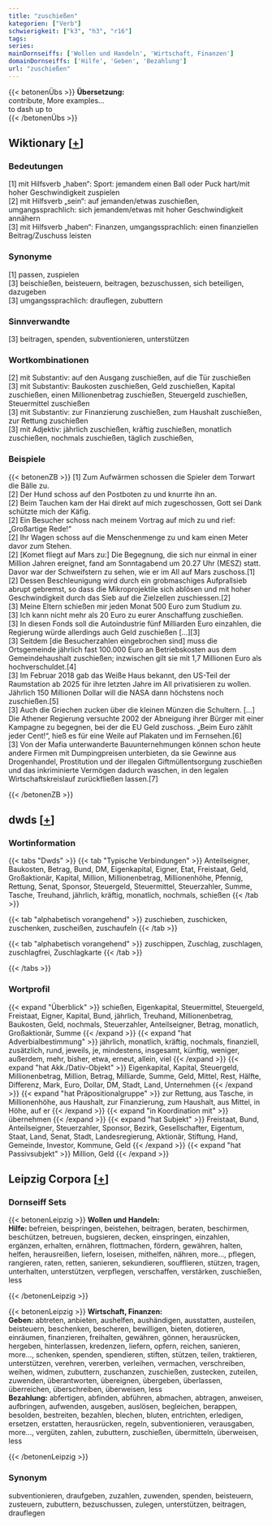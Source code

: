 ```yaml
---
title: "zuschießen"
kategorien: ["Verb"]
schwierigkeit: ["k3", "h3", "r16"]
tags:
series:
mainDornseiffs: ['Wollen und Handeln', 'Wirtschaft, Finanzen']
domainDornseiffs: ['Hilfe', 'Geben', 'Bezahlung']
url: "zuschießen"
---
```


{{< betonenÜbs >}}
**Übersetzung:**  
contribute, More examples...  
to dash  up to  
{{< /betonenÜbs >}}

## Wiktionary [[+](https://de.wiktionary.org/wiki/zuschießen)]

### Bedeutungen
[1] mit Hilfsverb „haben“: Sport: jemandem einen Ball oder Puck hart/mit hoher Geschwindigkeit zuspielen  
[2] mit Hilfsverb „sein“: auf jemanden/etwas zuschießen, umgangssprachlich: sich jemandem/etwas mit hoher Geschwindigkeit annähern  
[3] mit Hilfsverb „haben“: Finanzen, umgangssprachlich: einen finanziellen Beitrag/Zuschuss leisten  

### Synonyme
[1] passen, zuspielen  
[3] beischießen, beisteuern, beitragen, bezuschussen, sich beteiligen, dazugeben  
[3] umgangssprachlich: drauflegen, zubuttern  

### Sinnverwandte
[3] beitragen, spenden, subventionieren, unterstützen  

### Wortkombinationen
[2] mit Substantiv: auf den Ausgang zuschießen, auf die Tür zuschießen  
[3] mit Substantiv: Baukosten zuschießen, Geld zuschießen, Kapital zuschießen, einen Millionenbetrag zuschießen, Steuergeld zuschießen, Steuermittel zuschießen  
[3] mit Substantiv: zur Finanzierung zuschießen, zum Haushalt zuschießen, zur Rettung zuschießen  
[3] mit Adjektiv: jährlich zuschießen, kräftig zuschießen, monatlich zuschießen, nochmals zuschießen, täglich zuschießen,  

### Beispiele
{{< betonenZB >}}
[1] Zum Aufwärmen schossen die Spieler dem Torwart die Bälle zu.  
[2] Der Hund schoss auf den Postboten zu und knurrte ihn an.  
[2] Beim Tauchen kam der Hai direkt auf mich zugeschossen, Gott sei Dank schützte mich der Käfig.  
[2] Ein Besucher schoss nach meinem Vortrag auf mich zu und rief: „Großartige Rede!“  
[2] Ihr Wagen schoss auf die Menschenmenge zu und kam einen Meter davor zum Stehen.  
[2] [Komet fliegt auf Mars zu:] Die Begegnung, die sich nur einmal in einer Million Jahren ereignet, fand am Sonntagabend um 20.27 Uhr (MESZ) statt. Davor war der Schweifstern zu sehen, wie er im All auf Mars zuschoss.[1]  
[2] Dessen Beschleunigung wird durch ein grobmaschiges Aufprallsieb abrupt gebremst, so dass die Mikroprojektile sich ablösen und mit hoher Geschwindigkeit durch das Sieb auf die Zielzellen zuschiessen.[2]  
[3] Meine Eltern schießen mir jeden Monat 500 Euro zum Studium zu.  
[3] Ich kann nicht mehr als 20 Euro zu eurer Anschaffung zuschießen.  
[3] In diesen Fonds soll die Autoindustrie fünf Milliarden Euro einzahlen, die Regierung würde allerdings auch Geld zuschießen […][3]  
[3] Seitdem [die Besucherzahlen eingebrochen sind] muss die Ortsgemeinde jährlich fast 100.000 Euro an Betriebskosten aus dem Gemeindehaushalt zuschießen; inzwischen gilt sie mit 1,7 Millionen Euro als hochverschuldet.[4]  
[3] Im Februar 2018 gab das Weiße Haus bekannt, den US-Teil der Raumstation ab 2025 für ihre letzten Jahre im All privatisieren zu wollen. Jährlich 150 Millionen Dollar will die NASA dann höchstens noch zuschießen.[5]  
[3] Auch die Griechen zucken über die kleinen Münzen die Schultern. […] Die Athener Regierung versuchte 2002 der Abneigung ihrer Bürger mit einer Kampagne zu begegnen, bei der die EU Geld zuschoss. „Beim Euro zählt jeder Cent!“, hieß es für eine Weile auf Plakaten und im Fernsehen.[6]  
[3] Von der Mafia unterwanderte Bauunternehmungen können schon heute andere Firmen mit Dumpingpreisen unterbieten, da sie Gewinne aus Drogenhandel, Prostitution und der illegalen Giftmüllentsorgung zuschießen und das inkriminierte Vermögen dadurch waschen, in den legalen Wirtschaftskreislauf zurückfließen lassen.[7]  

{{< /betonenZB >}}


## dwds [[+](https://www.dwds.de/wb/zuschießen)]

### Wortinformation
{{< tabs "Dwds" >}}
{{< tab "Typische Verbindungen" >}}
Anteilseigner, Baukosten, Betrag, Bund, DM, Eigenkapital, Eigner, Etat, Freistaat, Geld, Großaktionär, Kapital, Million, Millionenbetrag, Millionenhöhe, Pfennig, Rettung, Senat, Sponsor, Steuergeld, Steuermittel, Steuerzahler, Summe, Tasche, Treuhand, jährlich, kräftig, monatlich, nochmals, schießen
{{< /tab >}}

{{< tab "alphabetisch vorangehend" >}}
zuschieben, zuschicken, zuschenken, zuscheißen, zuschaufeln
{{< /tab >}}

{{< tab "alphabetisch vorangehend" >}}
zuschippen, Zuschlag, zuschlagen, zuschlagfrei, Zuschlagkarte
{{< /tab >}}

{{< /tabs >}}

### Wortprofil
{{< expand "Überblick" >}} schießen, Eigenkapital, Steuermittel, Steuergeld, Freistaat, Eigner, Kapital, Bund, jährlich, Treuhand, Millionenbetrag, Baukosten, Geld, nochmals, Steuerzahler, Anteilseigner, Betrag, monatlich, Großaktionär, Summe {{< /expand >}}
{{< expand "hat Adverbialbestimmung" >}} jährlich, monatlich, kräftig, nochmals, finanziell, zusätzlich, rund, jeweils, je, mindestens, insgesamt, künftig, weniger, außerdem, mehr, bisher, etwa, erneut, allein, viel {{< /expand >}}
{{< expand "hat Akk./Dativ-Objekt" >}} Eigenkapital, Kapital, Steuergeld, Millionenbetrag, Million, Betrag, Milliarde, Summe, Geld, Mittel, Rest, Hälfte, Differenz, Mark, Euro, Dollar, DM, Stadt, Land, Unternehmen {{< /expand >}}
{{< expand "hat Präpositionalgruppe" >}} zur Rettung, aus Tasche, in Millionenhöhe, aus Haushalt, zur Finanzierung, zum Haushalt, aus Mittel, in Höhe, auf er {{< /expand >}}
{{< expand "in Koordination mit" >}} übernehmen {{< /expand >}}
{{< expand "hat Subjekt" >}} Freistaat, Bund, Anteilseigner, Steuerzahler, Sponsor, Bezirk, Gesellschafter, Eigentum, Staat, Land, Senat, Stadt, Landesregierung, Aktionär, Stiftung, Hand, Gemeinde, Investor, Kommune, Geld {{< /expand >}}
{{< expand "hat Passivsubjekt" >}} Million, Geld {{< /expand >}}

## Leipzig Corpora [[+](https://corpora.uni-leipzig.de/en/res?word=zuschießen&corpusId=deu_newscrawl-public_2018)]

### Dornseiff Sets
{{< betonenLeipzig >}}
**Wollen und Handeln:**  
**Hilfe:** befreien, beispringen, beistehen, beitragen, beraten, beschirmen, beschützen, betreuen, bugsieren, decken, einspringen, einzahlen, ergänzen, erhalten, ernähren, flottmachen, fördern, gewähren, halten, helfen, herausreißen, liefern, loseisen, mithelfen, nähren, more..., pflegen, rangieren, raten, retten, sanieren, sekundieren, soufflieren, stützen, tragen, unterhalten, unterstützen, verpflegen, verschaffen, verstärken, zuschießen, less  

{{< /betonenLeipzig >}}


{{< betonenLeipzig >}}
**Wirtschaft, Finanzen:**  
**Geben:** abtreten, anbieten, aushelfen, aushändigen, ausstatten, austeilen, beisteuern, beschenken, bescheren, bewilligen, bieten, dotieren, einräumen, finanzieren, freihalten, gewähren, gönnen, herausrücken, hergeben, hinterlassen, kredenzen, liefern, opfern, reichen, sanieren, more..., schenken, spenden, spendieren, stiften, stützen, teilen, traktieren, unterstützen, verehren, vererben, verleihen, vermachen, verschreiben, weihen, widmen, zubuttern, zuschanzen, zuschießen, zustecken, zuteilen, zuwenden, überantworten, übereignen, übergeben, überlassen, überreichen, überschreiben, überweisen, less  
**Bezahlung:** abfertigen, abfinden, abführen, abmachen, abtragen, anweisen, aufbringen, aufwenden, ausgeben, auslösen, begleichen, berappen, besolden, bestreiten, bezahlen, blechen, bluten, entrichten, erledigen, ersetzen, erstatten, herausrücken, regeln, subventionieren, verausgaben, more..., vergüten, zahlen, zubuttern, zuschießen, übermitteln, überweisen, less  

{{< /betonenLeipzig >}}

### Synonym
subventionieren, draufgeben, zuzahlen, zuwenden, spenden, beisteuern, zusteuern, zubuttern, bezuschussen, zulegen, unterstützen, beitragen, drauflegen

